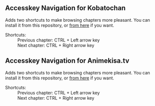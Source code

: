 ## Accesskey Navigation for Kobatochan

Adds two shortcuts to make browsing chapters more pleasant. You can install it from this repository, or [from here](https://greasyfork.org/en/scripts/406232-wm-kobatochan-com-accesskey-navigation) if you want.

<dl>
  <dt>Shortcuts:</dt>
  <dd>Previous chapter: CTRL + Left arrow key</dd>
  <dd>Next chapter: CTRL + Right arrow key</dd>
</dl>

## Accesskey Navigation for Animekisa.tv

Adds two shortcuts to make browsing chapters more pleasant. You can install it from this repository, or [from here](https://greasyfork.org/en/scripts/406232-wm-kobatochan-com-accesskey-navigation) if you want.

<dl>
  <dt>Shortcuts:</dt>
  <dd>Previous chapter: CTRL + Left arrow key</dd>
  <dd>Next chapter: CTRL + Right arrow key</dd>
</dl>
